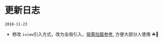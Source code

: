 # 更新日志

`2018-11-23`

- 修改 `iview`引入方式，改为全局引入，[按需加载参考](https://www.iviewui.com/docs/guide/start#AXYY), 方便大部分人使用 ☘🌝